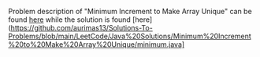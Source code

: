 Problem description of "Minimum Increment to Make Array Unique" can be found [here](https://leetcode.com/problems/minimum-increment-to-make-array-unique/) while the solution is found [here](https://github.com/aurimas13/Solutions-To-Problems/blob/main/LeetCode/Java%20Solutions/Minimum%20Increment%20to%20Make%20Array%20Unique/minimum.java]